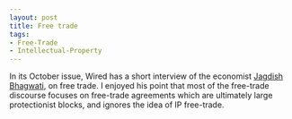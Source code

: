 ```yaml
---
layout: post
title: Free trade
tags:
- Free-Trade
- Intellectual-Property
---
```


In its October issue, Wired has a short interview of the economist [Jagdish Bhagwati](http://www.wired.com/politics/law/magazine/16-10/sl_bhagwati), on free trade. I enjoyed his point that most of the free-trade discourse focuses on free-trade agreements which are ultimately large protectionist blocks, and ignores the idea of IP free-trade.
